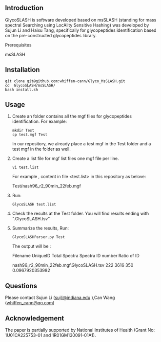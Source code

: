 Introduction
---
GlycoSLASH is software developed based on msSLASH (standing for mass spectral Searching using LocAlity Sensitive Hashing) was developed by Sujun Li and Haixu Tang, specifically for glycopeptides identification based on the pre-constructed glycopeptides library.

Prerequisites 

msSLASH 

Installation
---
```
git clone git@github.com:whiffen-cann/Glyco_MsSLASH.git
cd  GlycoSLASH/msSLASH/
bash install.sh
```

Usage
---
1. Create an folder contains all the mgf files for glycopeptides identification. For example:
   
   ```linux command
   mkdir Test
   cp test.mgf Test
   ```
   
   In our repository, we already place a test mgf in the Test folder and a test mgf in the folder as well.
   
3. Create a list file for mgf list files one mgf file per line.
   ```
   vi test.list
   ```
   
   For example , content in file <test.list> in this repository as belove:

   Test/nash96_r2_90min_22feb.mgf
   
5. Run:
   ```
   GlycoSLASH test.list
   ```
   
6. Check the results at the Test folder. You will find results ending with ".GlycoSLASH.tsv"
   
8. Summarize the results, Run:
   ```
   GlycoSLASHParser.py Test
   ```

   <p>The output will be :</p>
   <p>Filename        UniqueID        Total Spectra   Spectra ID number       Ratio of ID</p>
   <p>nash96_r2_90min_22feb.mgf.GlycoSLASH.tsv        222     3616    350     0.0967920353982</p>

Questions
---
Please contact Sujun Li (sujli@indiana.edu ),Can Wang (whiffen_cann@qq.com)

Acknowledgement
---
The paper is partially supported by National Institutes of Health (Grant No: 1U01CA225753-01 and 1R01GM130091-01A1).
